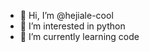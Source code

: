- 👋 Hi, I’m @hejiale-cool
- 👀 I’m interested in python
- 🌱 I’m currently learning code


<!---
hejiale-cool/hejiale-cool is a ✨ special ✨ repository because its `README.md` (this file) appears on your GitHub profile.
You can click the Preview link to take a look at your changes.
--->
